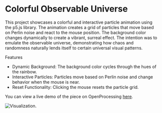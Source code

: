 # Colorful Observable Universe
This project showcases a colorful and interactive particle animation using the p5.js library. The animation creates a grid of particles that move based on Perlin noise and react to the mouse position. The background color changes dynamically to create a vibrant, surreal effect. The intention was to emulate the observable universe, demonstrating how chaos and randomness naturally lends itself to certain universal visual patterns.

Features  
- Dynamic Background: The background color cycles through the hues of the rainbow.  
- Interactive Particles: Particles move based on Perlin noise and change behavior when the mouse is near.  
- Reset Functionality: Clicking the mouse resets the particle grid.  

You can view a live demo of the piece on OpenProcessing [here](https://openprocessing.org/sketch/2088565).

![Visualization](Colorful-Observable-Universe-Vid.gif).
